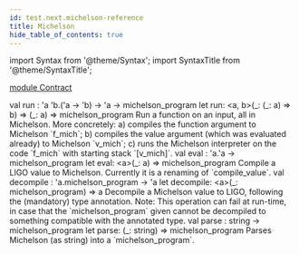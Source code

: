 ```yaml
---
id: test.next.michelson-reference
title: Michelson
hide_table_of_contents: true
---
```

import Syntax from '@theme/Syntax';
import SyntaxTitle from '@theme/SyntaxTitle';



[module Contract](Test.Next.Michelson.Contract.md)


<SyntaxTitle syntax="cameligo">
val run : &#39;a &#39;b.(&#39;a -&gt; &#39;b) -&gt; &#39;a -&gt; michelson&#95;program
</SyntaxTitle>
<SyntaxTitle syntax="jsligo">
let run: &lt;a, b&gt;(&#95;: (&#95;: a) =&gt; b) =&gt; (&#95;: a) =&gt; michelson&#95;program
</SyntaxTitle>
Run a function on an input, all in Michelson. More concretely:
        a) compiles the function argument to Michelson `f_mich`; b)
        compiles the value argument (which was evaluated already) to
        Michelson `v_mich`; c) runs the Michelson interpreter on the code
        `f_mich` with starting stack `[v_mich]`.


<SyntaxTitle syntax="cameligo">
val eval : &#39;a.&#39;a -&gt; michelson&#95;program
</SyntaxTitle>
<SyntaxTitle syntax="jsligo">
let eval: &lt;a&gt;(&#95;: a) =&gt; michelson&#95;program
</SyntaxTitle>
Compile a LIGO value to Michelson. Currently it is a
        renaming of `compile_value`.


<SyntaxTitle syntax="cameligo">
val decompile : &#39;a.michelson&#95;program -&gt; &#39;a
</SyntaxTitle>
<SyntaxTitle syntax="jsligo">
let decompile: &lt;a&gt;(&#95;: michelson&#95;program) =&gt; a
</SyntaxTitle>
Decompile a Michelson value to LIGO, following the
        (mandatory) type annotation. Note: This operation can fail at
        run-time, in case that the `michelson_program` given cannot be
        decompiled to something compatible with the annotated type.


<SyntaxTitle syntax="cameligo">
val parse : string -&gt; michelson&#95;program
</SyntaxTitle>
<SyntaxTitle syntax="jsligo">
let parse: (&#95;: string) =&gt; michelson&#95;program
</SyntaxTitle>
Parses Michelson (as string) into a `michelson_program`.
